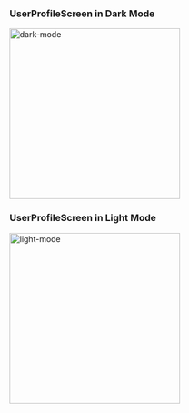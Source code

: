 <h3>UserProfileScreen in Dark Mode</h3>
<img src="https://github.com/user-attachments/assets/7595bcee-30a2-4055-ba56-312769b3ab73" alt="dark-mode" width="300"/>


<h3>UserProfileScreen in Light Mode</h3>
<img src="https://github.com/user-attachments/assets/2b3c4c3d-d26d-4bab-a834-509752e2411c" alt="light-mode" width="300"/>

